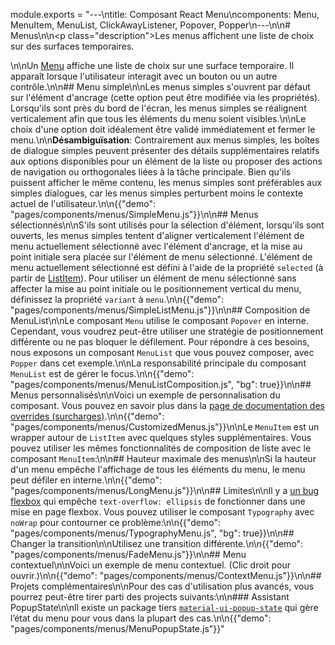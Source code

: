 module.exports = "---\ntitle: Composant React Menu\ncomponents: Menu, MenuItem, MenuList, ClickAwayListener, Popover, Popper\n---\n\n# Menus\n\n<p class=\"description\">Les menus affichent une liste de choix sur des surfaces temporaires.</p>\n\nUn [Menu](https://material.io/design/components/menus.html) affiche une liste de choix sur une surface temporaire. Il apparaît lorsque l'utilisateur interagit avec un bouton ou un autre contrôle.\n\n## Menu simple\n\nLes menus simples s'ouvrent par défaut sur l'élément d'ancrage (cette option peut être modifiée via les propriétés). Lorsqu'ils sont près du bord de l'écran, les menus simples se réalignent verticalement afin que tous les éléments du menu soient visibles.\n\nLe choix d'une option doit idéalement être validé immédiatement et fermer le menu.\n\n**Désambiguïsation**: Contrairement aux menus simples, les boîtes de dialogue simples peuvent présenter des détails supplémentaires relatifs aux options disponibles pour un élément de la liste ou proposer des actions de navigation ou orthogonales liées à la tâche principale. Bien qu'ils puissent afficher le même contenu, les menus simples sont préférables aux simples dialogues, car les menus simples perturbent moins le contexte actuel de l'utilisateur.\n\n{{\"demo\": \"pages/components/menus/SimpleMenu.js\"}}\n\n## Menus sélectionnés\n\nS'ils sont utilisés pour la sélection d'élément, lorsqu'ils sont ouverts, les menus simples tentent d'aligner verticalement l'élément de menu actuellement sélectionné avec l'élément d'ancrage, et la mise au point initiale sera placée sur l'élément de menu sélectionné. L'élément de menu actuellement sélectionné est défini à l'aide de la propriété `selected` (à partir de [ListItem](/api/list-item/)). Pour utiliser un élément de menu sélectionné sans affecter la mise au point initiale ou le positionnement vertical du menu, définissez la propriété `variant` à `menu`.\n\n{{\"demo\": \"pages/components/menus/SimpleListMenu.js\"}}\n\n## Composition de MenuList\n\nLe composant `Menu` utilise le composant `Popover` en interne. Cependant, vous voudrez peut-être utiliser une stratégie de positionnement différente ou ne pas bloquer le défilement. Pour répondre à ces besoins, nous exposons un composant `MenuList` que vous pouvez composer, avec `Popper` dans cet exemple.\n\nLa responsabilité principale du composant `MenuList` est de gérer le focus.\n\n{{\"demo\": \"pages/components/menus/MenuListComposition.js\", \"bg\": true}}\n\n## Menus personnalisés\n\nVoici un exemple de personnalisation du composant. Vous pouvez en savoir plus dans la [page de documentation des overrides (surcharges)](/customization/components/).\n\n{{\"demo\": \"pages/components/menus/CustomizedMenus.js\"}}\n\nLe `MenuItem` est un wrapper autour de `ListItem` avec quelques styles supplémentaires. Vous pouvez utiliser les mêmes fonctionnalités de composition de liste avec le composant `MenuItem`:\n\n## Hauteur maximale des menus\n\nSi la hauteur d'un menu empêche l'affichage de tous les éléments du menu, le menu peut défiler en interne.\n\n{{\"demo\": \"pages/components/menus/LongMenu.js\"}}\n\n## Limites\n\nIl y a [un bug flexbox](https://bugs.chromium.org/p/chromium/issues/detail?id=327437) qui empêche `text-overflow: ellipsis` de fonctionner dans une mise en page flexbox. Vous pouvez utiliser le composant `Typography` avec `noWrap` pour contourner ce problème:\n\n{{\"demo\": \"pages/components/menus/TypographyMenu.js\", \"bg\": true}}\n\n## Changer la transition\n\nUtilisez une transition différente.\n\n{{\"demo\": \"pages/components/menus/FadeMenu.js\"}}\n\n## Menu contextuel\n\nVoici un exemple de menu contextuel. (Clic droit pour ouvrir.)\n\n{{\"demo\": \"pages/components/menus/ContextMenu.js\"}}\n\n## Projets complémentaires\n\nPour des cas d'utilisation plus avancés, vous pourrez peut-être tirer parti des projects suivants:\n\n### Assistant PopupState\n\nIl existe un package tiers [`material-ui-popup-state`](https://github.com/jcoreio/material-ui-popup-state) qui gère l’état du menu pour vous dans la plupart des cas.\n\n{{\"demo\": \"pages/components/menus/MenuPopupState.js\"}}"